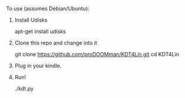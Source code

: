 To use (assumes Debian/Ubuntu):

1. Install Udisks

    apt-get install udisks

2. Clone this repo and change into it

    git clone https://github.com/proDOOMman/KDT4Lin.git
    cd KDT4Lin

3. Plug in your kindle.

4. Run!

    ./kdt.py
